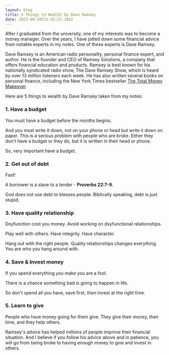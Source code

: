 ```yaml
---
layout: blog
title: 5 Things to Wealth by Dave Ramsey
date: 2023-09-29T21:55:27.192Z
---
```

After I graduated from the university, one of my interests was to become a money manager. Over the years, I have jotted down some financial advice from notable experts in my notes. One of these experts is Dave Ramsey.

Dave Ramsey is an American radio personality, personal finance expert, and author. He is the founder and CEO of Ramsey Solutions, a company that offers financial education and products. Ramsey is best known for his nationally syndicated radio show, The Dave Ramsey Show, which is heard by over 13 million listeners each week. He has also written several books on personal finance, including the New York Times bestseller [The Total Money Makeover](https://www.amazon.com/Total-Money-Makeover-Classic-Financial/dp/1595555277).

Here are 5 things to wealth by Dave Ramsey taken from my notes:

### 1. Have a budget
You must have a budget before the months begins. 

And you must write it down, not on your phone or head but write it down on paper. This is a serious problem with people who are broke. Either they don't have a budget or they do, but it is written in their head or phone.

So, very important have a budget.

### 2. Get out of debt

Fast!

A borrower is a slave to a lender - **Proverbs 22:7-9**.

God does not use debt to blesses people.  Biblically speaking, debt is just stupid.

### 3. Have quality relationship

Dsyfunction cost you money. Avoid working on dsyfunctional relationships.

Play well with others. Have integrity. Have character.

Hang out with the right people. Quality relationships changes everything. You are who you hang around with.

### 4. Save & Invest money

If you spend everything you make you are a fool.

There is a chance something bad is going to happen in life. 

So don't spend all you have, save first, then invest at the right time.

### 5. Learn to give

People who have money going for them give. They give their money, their time, and they help others.

Ramsey's advice has helped millions of people improve their financial situation. And I believe if you follow his advice above and in patience, you will go from being broke to having enough money to give and invest in others.